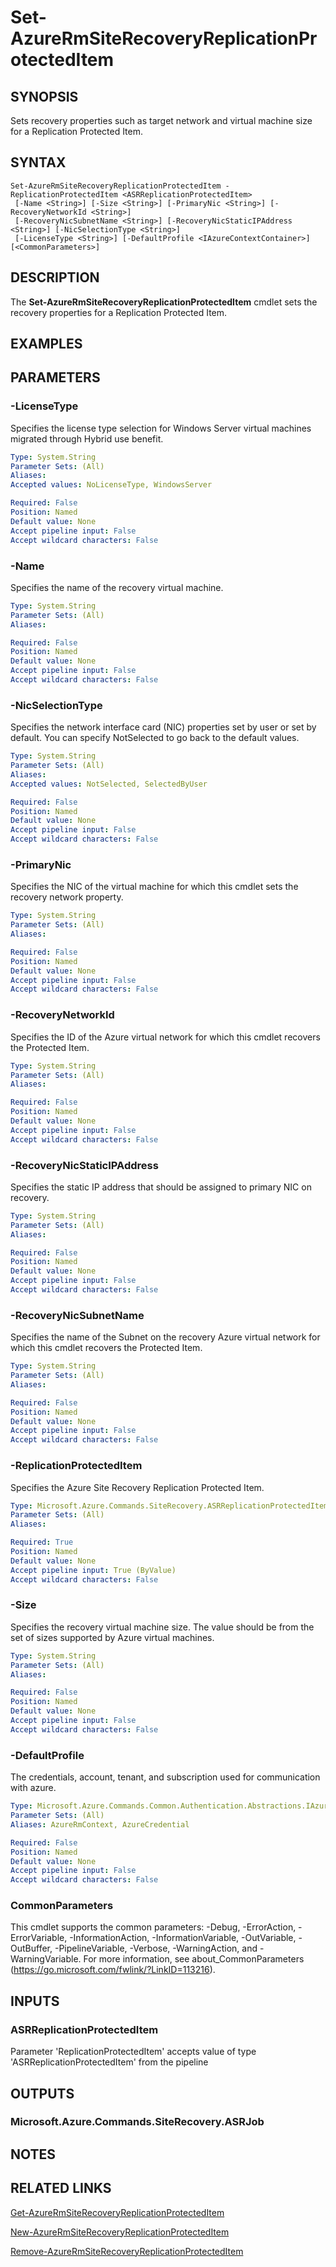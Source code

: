﻿---
external help file: Microsoft.Azure.Commands.SiteRecovery.dll-Help.xml
Module Name: AzureRM.SiteRecovery
ms.assetid: FCE4633A-4F75-4A23-B825-6AC62238658A
online version:
schema: 2.0.0
content_git_url: https://github.com/Azure/azure-powershell/blob/preview/src/ResourceManager/SiteRecovery/Commands.SiteRecovery/help/Set-AzureRmSiteRecoveryReplicationProtectedItem.md
original_content_git_url: https://github.com/Azure/azure-powershell/blob/preview/src/ResourceManager/SiteRecovery/Commands.SiteRecovery/help/Set-AzureRmSiteRecoveryReplicationProtectedItem.md
---

# Set-AzureRmSiteRecoveryReplicationProtectedItem

## SYNOPSIS
Sets recovery properties such as target network and virtual machine size for a Replication Protected Item.

## SYNTAX

```
Set-AzureRmSiteRecoveryReplicationProtectedItem -ReplicationProtectedItem <ASRReplicationProtectedItem>
 [-Name <String>] [-Size <String>] [-PrimaryNic <String>] [-RecoveryNetworkId <String>]
 [-RecoveryNicSubnetName <String>] [-RecoveryNicStaticIPAddress <String>] [-NicSelectionType <String>]
 [-LicenseType <String>] [-DefaultProfile <IAzureContextContainer>] [<CommonParameters>]
```

## DESCRIPTION
The **Set-AzureRmSiteRecoveryReplicationProtectedItem** cmdlet sets the recovery properties for a Replication Protected Item.

## EXAMPLES

## PARAMETERS

### -LicenseType
Specifies the license type selection for Windows Server virtual machines migrated through Hybrid use benefit.

```yaml
Type: System.String
Parameter Sets: (All)
Aliases: 
Accepted values: NoLicenseType, WindowsServer

Required: False
Position: Named
Default value: None
Accept pipeline input: False
Accept wildcard characters: False
```

### -Name
Specifies the name of the recovery virtual machine.

```yaml
Type: System.String
Parameter Sets: (All)
Aliases: 

Required: False
Position: Named
Default value: None
Accept pipeline input: False
Accept wildcard characters: False
```

### -NicSelectionType
Specifies the network interface card (NIC) properties set by user or set by default.
You can specify NotSelected to go back to the default values.

```yaml
Type: System.String
Parameter Sets: (All)
Aliases: 
Accepted values: NotSelected, SelectedByUser

Required: False
Position: Named
Default value: None
Accept pipeline input: False
Accept wildcard characters: False
```

### -PrimaryNic
Specifies the NIC of the virtual machine for which this cmdlet sets the recovery network property.

```yaml
Type: System.String
Parameter Sets: (All)
Aliases: 

Required: False
Position: Named
Default value: None
Accept pipeline input: False
Accept wildcard characters: False
```

### -RecoveryNetworkId
Specifies the ID of the Azure virtual network for which this cmdlet recovers the Protected Item.

```yaml
Type: System.String
Parameter Sets: (All)
Aliases: 

Required: False
Position: Named
Default value: None
Accept pipeline input: False
Accept wildcard characters: False
```

### -RecoveryNicStaticIPAddress
Specifies the static IP address that should be assigned to primary NIC on recovery.

```yaml
Type: System.String
Parameter Sets: (All)
Aliases: 

Required: False
Position: Named
Default value: None
Accept pipeline input: False
Accept wildcard characters: False
```

### -RecoveryNicSubnetName
Specifies the name of the Subnet on the recovery Azure virtual network for which this cmdlet recovers the Protected Item.

```yaml
Type: System.String
Parameter Sets: (All)
Aliases: 

Required: False
Position: Named
Default value: None
Accept pipeline input: False
Accept wildcard characters: False
```

### -ReplicationProtectedItem
Specifies the Azure Site Recovery Replication Protected Item.

```yaml
Type: Microsoft.Azure.Commands.SiteRecovery.ASRReplicationProtectedItem
Parameter Sets: (All)
Aliases: 

Required: True
Position: Named
Default value: None
Accept pipeline input: True (ByValue)
Accept wildcard characters: False
```

### -Size
Specifies the recovery virtual machine size.
The value should be from the set of sizes supported by Azure virtual machines.

```yaml
Type: System.String
Parameter Sets: (All)
Aliases: 

Required: False
Position: Named
Default value: None
Accept pipeline input: False
Accept wildcard characters: False
```

### -DefaultProfile
The credentials, account, tenant, and subscription used for communication with azure.

```yaml
Type: Microsoft.Azure.Commands.Common.Authentication.Abstractions.IAzureContextContainer
Parameter Sets: (All)
Aliases: AzureRmContext, AzureCredential

Required: False
Position: Named
Default value: None
Accept pipeline input: False
Accept wildcard characters: False
```

### CommonParameters
This cmdlet supports the common parameters: -Debug, -ErrorAction, -ErrorVariable, -InformationAction, -InformationVariable, -OutVariable, -OutBuffer, -PipelineVariable, -Verbose, -WarningAction, and -WarningVariable. For more information, see about_CommonParameters (https://go.microsoft.com/fwlink/?LinkID=113216).

## INPUTS

### ASRReplicationProtectedItem
Parameter 'ReplicationProtectedItem' accepts value of type 'ASRReplicationProtectedItem' from the pipeline

## OUTPUTS

### Microsoft.Azure.Commands.SiteRecovery.ASRJob

## NOTES

## RELATED LINKS

[Get-AzureRmSiteRecoveryReplicationProtectedItem](./Get-AzureRmSiteRecoveryReplicationProtectedItem.md)

[New-AzureRmSiteRecoveryReplicationProtectedItem](./New-AzureRmSiteRecoveryReplicationProtectedItem.md)

[Remove-AzureRmSiteRecoveryReplicationProtectedItem](./Remove-AzureRmSiteRecoveryReplicationProtectedItem.md)
